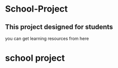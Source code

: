 # School-Project
## This project designed for students 

you can get learning resources from here 

# school project

